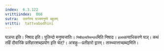 ```yaml
---
index:  6.3.122
vrittiindex:  866
sutra:  उसर्गस्य घञ्यमनुष्ये बहुलम्
vritti:  tattvabodhini 
---
```


घञन्त इति। निषाद इति। पुलिन्दो मनुष्यजातिः। `निषीदत्यस्मिन्पाप`मिति निषादः। `हलश्चे`त्याधिकरणे घञ्। कथं तर्हि दौवारिके प्रतीहारशब्दप्रयोग इति चेत्?। अत्राहुः--प्रतीहारो द्वारम्। तास्थ्यात्ताच्छब्द्यमिति।


